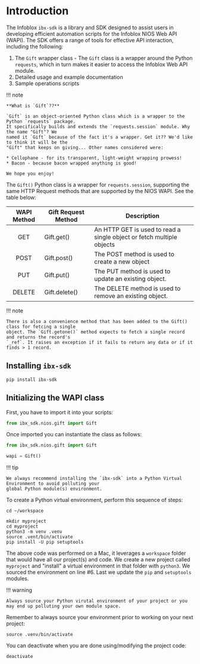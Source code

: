 # Introduction

The Infoblox `ibx-sdk` is a library and SDK designed to assist users in developing efficient automation scripts for the
Infoblox NIOS Web API (WAPI). The SDK offers a range of tools for effective API interaction, including the following:

1. The `Gift` wrapper class - The `Gift` class is a wrapper around the Python `requests`, which
   in turn makes it easier to access the Infoblox Web API module.
2. Detailed usage and example documentation
3. Sample operations scripts

!!! note

    **What is `Gift`??**

    `Gift` is an object-oriented Python class which is a wrapper to the Python `requests` package. 
    It specifically builds and extends the `requests.session` module. Why the name "Gift"? We 
    named it `Gift` because of the fact it's a wrapper. Get it?? We'd like to think it will be the 
    "Gift" that keeps on giving... Other names considered were:

    * Cellophane - for its transparent, light-weight wrapping prowess!
    * Bacon - because bacon wrapped anything is good!

    We hope you enjoy!

The `Gift()` Python class is a wrapper for `requests.session`, supporting the same HTTP Request methods that are
supported by the NIOS WAPI. See the table below:

| WAPI Method | Gift Request Method | Description                                                           |
|:-----------:|---------------------|-----------------------------------------------------------------------|
|     GET     | Gift.get()          | An HTTP GET is used to read a single object or fetch multiple objects |
|    POST     | Gift.post()         | The POST method is used to create a new object                        |
|     PUT     | Gift.put()          | The PUT method is used to update an existing object.                  |
|   DELETE    | Gift.delete()       | The DELETE method is used to remove an existing object.               |

!!! note

    There is also a convenience method that has been added to the Gift() class for fetcing a single
    object. The `Gift.getone()` method expects to fetch a single record and returns the record's 
    `_ref`. It raises an exception if it fails to return any data or if it finds > 1 record.

## Installing `ibx-sdk`

```shell
pip install ibx-sdk
```

## Initializing the WAPI class

First, you have to import it into your scripts:

```python
from ibx_sdk.nios.gift import Gift
```

Once imported you can instantiate the class as follows:

```python
from ibx_sdk.nios.gift import Gift

wapi = Gift()
```

!!! tip

    We always recommend installing the `ibx-sdk` into a Python Virtual Environment to avoid polluting your
    global Python module(s) environment.

To create a Python virtual environment, perform this sequence of steps:

```shell
cd ~/workspace

mkdir myproject
cd myproject
python3 -m venv .venv
source .vent/bin/activate
pip install -U pip setuptools
```

The above code was performed on a Mac, it leverages a `workspace` folder that would have all our project(s) and code. We 
create a new project called `myproject` and "install" a virtual environment in that folder with `python3`. We sourced 
the environment on line #6. Last we update the `pip` and `setuptools` modules.

!!! warning

    Always source your Python virutal environment of your project or you may end up polluting your own module space. 

Remember to always source your environment prior to working on your next project:

```shell linenums="0"
source .venv/bin/activate
```

You can deactivate when you are done using/modifying the project code:

```shell linenums="0"
deactivate
```
